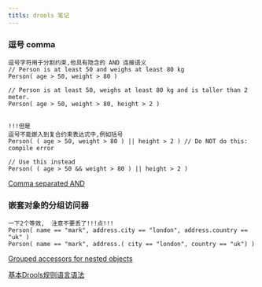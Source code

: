 ```yaml
---
titls: drools 笔记
---
```


### 逗号 comma

```
逗号字符用于分割约束,他具有隐含的 AND 连接语义
// Person is at least 50 and weighs at least 80 kg
Person( age > 50, weight > 80 )

// Person is at least 50, weighs at least 80 kg and is taller than 2 meter.
Person( age > 50, weight > 80, height > 2 )


!!!但是
逗号不能嵌入到复合约束表达式中,例如括号
Person( ( age > 50, weight > 80 ) || height > 2 ) // Do NOT do this: compile error

// Use this instead
Person( ( age > 50 && weight > 80 ) || height > 2 )
```

 [Comma separated AND](https://docs.jboss.org/drools/release/7.20.0.Final/drools-docs/html_single/index.html#_comma_separated_and "Comma separated AND")

### 嵌套对象的分组访问器

```
一下2个等效,  注意不要丢了!!!点!!!
Person( name == "mark", address.city == "london", address.country == "uk" )
Person( name == "mark", address.( city == "london", country == "uk") )
```

[Grouped accessors for nested objects](https://docs.jboss.org/drools/release/7.20.0.Final/drools-docs/html_single/index.html#_grouped_accessors_for_nested_objects)





 [基本Drools规则语言语法](<http://support.streamx.co/intro/basic-drools-rule-language-syntax-cont>"基本Drools规则语言语法")





